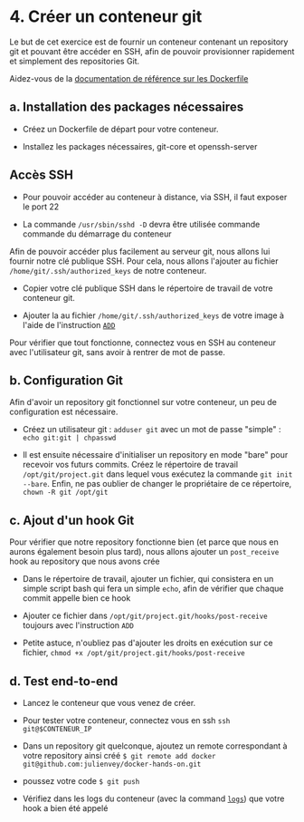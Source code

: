 # 4. Créer un conteneur git

Le but de cet exercice est de fournir un conteneur contenant un repository git et pouvant être accéder en SSH, afin de pouvoir provisionner rapidement et simplement des repositories Git.

Aidez-vous de la [documentation de référence sur les Dockerfile](http://docs.docker.io/en/latest/reference/builder/)

## a. Installation des packages nécessaires

* Créez un Dockerfile de départ pour votre conteneur.

* Installez les packages nécessaires, git-core et openssh-server

## Accès SSH

* Pour pouvoir accéder au conteneur à distance, via SSH, il faut exposer le port 22

* La commande `/usr/sbin/sshd -D` devra être utilisée commande commande du démarrage du conteneur

Afin de pouvoir accéder plus facilement au serveur git, nous allons lui fournir notre clé publique SSH. Pour cela, nous allons l'ajouter au fichier `/home/git/.ssh/authorized_keys` de notre conteneur.

* Copier votre clé publique SSH dans le répertoire de travail de votre conteneur git.

* Ajouter la au fichier `/home/git/.ssh/authorized_keys` de votre image à l'aide de l'instruction [`ADD`](http://docs.docker.io/en/latest/reference/builder/#add)

Pour vérifier que tout fonctionne, connectez vous en SSH au conteneur avec l'utilisateur git, sans avoir à rentrer de mot de passe.

## b. Configuration Git

Afin d'avoir un repository git fonctionnel sur votre conteneur, un peu de configuration est nécessaire.

* Créez un utilisateur git : `adduser git` avec un mot de passe "simple" : `echo git:git | chpasswd`

* Il est ensuite nécessaire d'initialiser un repository en mode "bare" pour recevoir vos futurs commits. Créez le répertoire de travail `/opt/git/project.git` dans lequel vous exécutez la commande `git init --bare`. Enfin, ne pas oublier de changer le propriétaire de ce répertoire, `chown -R git /opt/git`

## c. Ajout d'un hook Git

Pour vérifier que notre repository fonctionne bien (et parce que nous en aurons également besoin plus tard), nous allons ajouter un `post_receive` hook au repository que nous avons crée

* Dans le répertoire de travail, ajouter un fichier, qui consistera en un simple script bash qui fera un simple `echo`, afin de vérifier que chaque commit appelle bien ce hook

* Ajouter ce fichier dans `/opt/git/project.git/hooks/post-receive` toujours avec l'instruction `ADD`

* Petite astuce, n'oubliez pas d'ajouter les droits en exécution sur ce fichier, `chmod +x /opt/git/project.git/hooks/post-receive`

## d. Test end-to-end

* Lancez le conteneur que vous venez de créer.

* Pour tester votre conteneur, connectez vous en ssh `ssh git@$CONTENEUR_IP`

* Dans un repository git quelconque, ajoutez un remote correspondant à votre repository ainsi créé `$ git remote add docker git@github.com:julienvey/docker-hands-on.git`

* poussez votre code `$ git push`

* Vérifiez dans les logs du conteneur (avec la command [`logs`](http://docs.docker.io/en/latest/reference/commandline/cli/#logs)) que votre hook a bien été appelé
